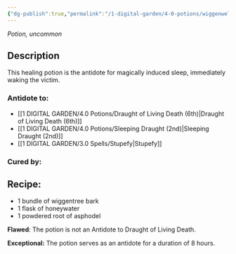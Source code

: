 ```yaml
---
{"dg-publish":true,"permalink":"/1-digital-garden/4-0-potions/wiggenweld-potion-3rd/"}
---
```


*Potion, uncommon* 

## Description

This healing potion is the antidote for magically induced sleep, immediately waking the victim. 

### Antidote to: 
- [[1 DIGITAL GARDEN/4.0 Potions/Draught of Living Death (6th)\|Draught of Living Death (6th)]]
- [[1 DIGITAL GARDEN/4.0 Potions/Sleeping Draught (2nd)\|Sleeping Draught (2nd)]]
- [[1 DIGITAL GARDEN/3.0 Spells/Stupefy\|Stupefy]]

### Cured by:


## Recipe:

* 1 bundle of wiggentree bark
* 1 flask of honeywater
* 1 powdered root of asphodel

**Flawed**:
The potion is not an Antidote to Draught of Living Death.

**Exceptional:** 
The potion serves as an antidote for a duration of 8
hours.